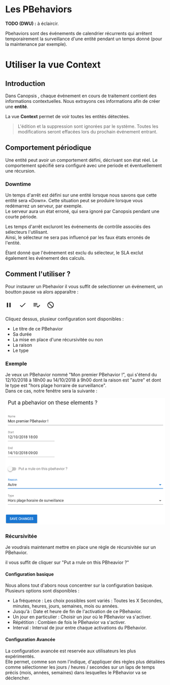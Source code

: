 #  Les PBehaviors

**TODO (DWU) :** à éclaircir.

Pbehaviors sont des événements de calendrier récurrents qui arrêtent temporairement la surveillance d'une entité pendant un temps donné (pour la maintenance par exemple).

# Utiliser la vue Context

## Introduction

Dans Canopsis , chaque événement en cours de traitement contient des informations contextuelles.
Nous extrayons ces informations afin de créer une **entité**.

La vue **Context** permet de voir toutes les entités détectées.

> L'édition et la suppression sont ignorées par le système.
> Toutes les modifications seront effacées lors du prochain événement entrant.

## Comportement périodique

Une entité peut avoir un comportement défini, décrivant son état réel.
Le comportement spécifié sera configuré avec une periode et éventuellement une récursion.

### Downtime

Un temps d'arrêt est défini sur une entité lorsque nous savons que cette entité sera «Down». Cette situation peut se produire lorsque vous redémarrez un serveur, par exemple.  
Le serveur aura un état erroné, qui sera ignoré par Canopsis pendant une courte période.  

Les temps d'arrêt excluront les événements de contrôle associés des sélecteurs l'utilisant.  
Ainsi, le sélecteur ne sera pas influencé par les faux états erronés de l'entité.  

Étant donné que l'événement est exclu du sélecteur, le SLA exclut également les événement des calculs.  

## Comment l'utiliser ?

Pour instaurer un Pbehavior il vous suffit de selectionner un événement, un boutton pause va alors apparaître :

![menu](img/menu.png)  

Cliquez dessus, plusieur configuration sont disponibles :

* Le titre de ce PBehavior
* Sa durée
* La mise en place d'une récursivitée ou non
* La raison
* Le type

### Exemple

Je veux un PBehavior nommé "Mon premier PBehavior !", qui s'étend du 12/10/2018 à 18h00 au 14/10/2018 à 9h00 dont la raison est "autre" et dont le type est "hors plage horraire de surveillance".  
Dans ce cas, notre fenêtre sera la suivante : 

![fen1](img/fen1.png)  

### Récursivitée

Je voudrais maintenant mettre en place une règle de récursivitée sur un PBehavior.  

il vous suffit de cliquer sur "Put a rrule on this PBheavior ?"  

#### Configuration basique

Nous allons tout d'abors nous concentrer sur la configuration basique. Plusieurs options sont disponibles :

* La fréquence :  Les choix possibles sont variés : Toutes les X Secondes, minutes, heures, jours, semaines, mois ou années.  
* Jusqu'à : Date et heure de fin de l'activation de ce PBehavior.  
* Un jour en particulier : Choisir un jour où le PBehavior va s'activer.
* Répétition : Combien de fois le PBehavior va s'activer.
* Interval : Interval de jour entre chaque activations du PBehavior.

#### Configuration Avancée

La configuration avancée est reservée aux utilisateurs les plus expérimentés.  
Elle permet, comme son nom l'indique, d'appliquer des règles plus détailées comme sélectionner les jours / heures / secondes sur un laps de temps précis (mois, années, semaines) dans lesquelles le PBehavior va se déclencher.  

